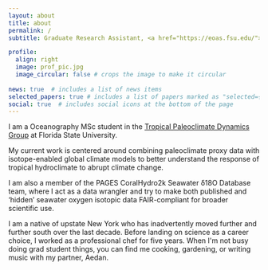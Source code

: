 ```yaml
---
layout: about
title: about
permalink: /
subtitle: Graduate Research Assistant, <a href="https://eoas.fsu.edu/">Dept. of Earth, Ocean, and Atmospheric Science</a>.

profile:
  align: right
  image: prof_pic.jpg
  image_circular: false # crops the image to make it circular
  
news: true  # includes a list of news items
selected_papers: true # includes a list of papers marked as "selected={true}"
social: true  # includes social icons at the bottom of the page
---
```


I am a Oceanography MSc student in the <a href="https://alyssaatwood.weebly.com/">Tropical Paleoclimate Dynamics Group</a> at Florida State University.

My current work is centered around combining paleoclimate proxy data with isotope-enabled global climate models to better understand the response of tropical hydroclimate to abrupt climate change.

I am also a member of the PAGES CoralHydro2k Seawater δ18O Database team, where I act as a data wrangler and try to make both published and ‘hidden’ seawater oxygen isotopic data FAIR-compliant for broader scientific use.

I am a native of upstate New York who has inadvertently moved further and further south over the last decade. Before landing on science as a career choice, I worked as a professional chef for five years. When I'm not busy doing grad student things, you can find me cooking, gardening, or writing music with my partner, Aedan.
